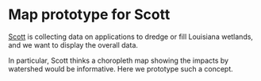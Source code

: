 Map prototype for Scott
====
[Scott](http://scott.thomaslevine.com) is collecting data on applications to
dredge or fill Louisiana wetlands, and we want to display the overall data.

In particular, Scott thinks a choropleth map showing the impacts by watershed
would be informative. Here we prototype such a concept.

##

